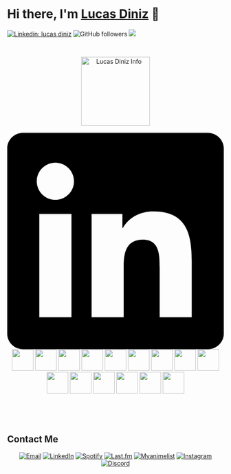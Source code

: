 # Hi there, I'm [Lucas Diniz](#) 👋

[![Linkedin: lucas diniz](https://img.shields.io/badge/-anmol-blue?style=flat-square&logo=Linkedin&logoColor=white&link=https://www.linkedin.com/in/lucas-diniz-ostroski/)](https://www.linkedin.com/in/lucas-diniz-ostroski/)
![GitHub followers](https://img.shields.io/github/followers/LucasHenriqueDiniz?label=Follow&style=social)
![](https://visitor-badge.glitch.me/badge?page_id=LucasHenriqueDiniz.LucasHenriqueDiniz)


&nbsp;

<div align="center">
<!---<a href="#">
 <img align="center" title="this data is so wrong wtf" height=160 alt="Lucas Diniz Info" src="https://github-readme-stats.vercel.app/api?username=LucasHenriqueDiniz&count_private=true&show_icons=true&locale=en&theme=nord&include_all_commits=true&rank_icon=github&hide=stars,issues&show=reviews">
</a> --->
<a href="#">
<img align="center" alt="Lucas Diniz Info" height=160 src="https://github-readme-stats.vercel.app/api/top-langs/?username=LucasHenriqueDiniz&layout=compact&rank_icon=github&hide_rank=true&theme=nord&show_icons=true">
</a>
</div>
  &nbsp;
  <div align="center">
    <svg role="img" viewBox="0 0 24 24" xmlns="http://www.w3.org/2000/svg"><title>LinkedIn</title><path d="M20.447 20.452h-3.554v-5.569c0-1.328-.027-3.037-1.852-3.037-1.853 0-2.136 1.445-2.136 2.939v5.667H9.351V9h3.414v1.561h.046c.477-.9 1.637-1.85 3.37-1.85 3.601 0 4.267 2.37 4.267 5.455v6.286zM5.337 7.433c-1.144 0-2.063-.926-2.063-2.065 0-1.138.92-2.063 2.063-2.063 1.14 0 2.064.925 2.064 2.063 0 1.139-.925 2.065-2.064 2.065zm1.782 13.019H3.555V9h3.564v11.452zM22.225 0H1.771C.792 0 0 .774 0 1.729v20.542C0 23.227.792 24 1.771 24h20.451C23.2 24 24 23.227 24 22.271V1.729C24 .774 23.2 0 22.222 0h.003z"/></svg>
    <img height='50' src="https://cdn.jsdelivr.net/gh/devicons/devicon/icons/react/react-original.svg" />
    <img height='50' src="https://cdn.jsdelivr.net/gh/devicons/devicon/icons/nextjs/nextjs-original.svg" />
    <img height='50' src="https://cdn.jsdelivr.net/gh/devicons/devicon/icons/html5/html5-plain-wordmark.svg" />
    <img height='50' src="https://cdn.jsdelivr.net/gh/devicons/devicon/icons/css3/css3-plain-wordmark.svg" />
    <img height='50' src="https://cdn.jsdelivr.net/gh/devicons/devicon/icons/javascript/javascript-original.svg" />
    <img height='50' src="https://cdn.jsdelivr.net/gh/devicons/devicon/icons/typescript/typescript-original.svg" />
    <img height='50' src="https://cdn.jsdelivr.net/gh/devicons/devicon/icons/tailwindcss/tailwindcss-plain.svg" />
    <img height='50' src="https://cdn.jsdelivr.net/gh/devicons/devicon/icons/python/python-original.svg" />
    <img height='50' src="https://cdn.jsdelivr.net/gh/devicons/devicon/icons/npm/npm-original-wordmark.svg" />
    <img height='50' src="https://cdn.jsdelivr.net/gh/devicons/devicon/icons/nodejs/nodejs-plain.svg" />
    <img height='50' src="https://cdn.jsdelivr.net/gh/devicons/devicon/icons/jquery/jquery-plain.svg" />
    <img height='50' src="https://cdn.jsdelivr.net/gh/devicons/devicon/icons/figma/figma-original.svg" />
    <img height='50' src="https://cdn.jsdelivr.net/gh/devicons/devicon/icons/illustrator/illustrator-line.svg" />
    <img height='50' src="https://cdn.jsdelivr.net/gh/devicons/devicon/icons/photoshop/photoshop-line.svg" />
    <img height='50' src="https://cdn.jsdelivr.net/gh/devicons/devicon/icons/aftereffects/aftereffects-original.svg" />
  </div>
  
&nbsp; 

<!--START_SECTION:waka-->
<!--END_SECTION:waka-->

&nbsp;

<!-- Connect with me -->
## Contact Me
<p align="center">
  <a href="mailto:lucas@daedalus-institute.com"><img src="https://img.shields.io/badge/Gmail-D14836?style=for-the-badge&logo=gmail&logoColor=white" alt="Email"/></a>
  <!-- <a href="https://yourwebsite.com"><img src="https://img.shields.io/badge/-Website-black?style=flat-square&logo=firefox" alt="Website"/></a> -->
  <a href="https://www.linkedin.com/in/lucas-diniz-ostroski/"><img src="https://img.shields.io/badge/LinkedIn-0077B5?style=for-the-badge&logo=linkedin&logoColor=white" alt="LinkedIn"/></a>
  <a href="https://open.spotify.com/user/amaya-kun?si=3fedbbfc03dc404b"><img src="https://img.shields.io/badge/Spotify-1ED760?&style=for-the-badge&logo=spotify&logoColor=white" alt="Spotify"/></a>
  <a href="https://www.last.fm/pt/user/Amayacrab"><img src="https://img.shields.io/badge/last.fm-D51007?style=for-the-badge&logo=last.fm&logoColor=white" alt="Last.fm"/></a>
  <a href="https://myanimelist.net/profile/Amayacrab"><img src="https://img.shields.io/badge/Myanimelist-2E51A2?style=for-the-badge&logo=myanimelist&logoColor=white" alt="Myanimelist"/></a>
  <a href="https://www.instagram.com/lucasdinizostroski/"><img src="https://img.shields.io/badge/Instagram-E4405F?style=for-the-badge&logo=instagram&logoColor=white" alt="Instagram"/></a>
  <a href="https://discord.gg/GUMxfxHc"><img src="https://img.shields.io/badge/Discord-5865F2?style=for-the-badge&logo=discord&logoColor=white" alt="Discord"/></a>
  <!-- <a href=""><img src="" alt=""/></a> -->
</p>
